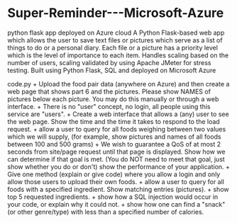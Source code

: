 # Super-Reminder---Microsoft-Azure
python flask app deployed on Azure cloud
A Python Flask-based web app which allows the user to save text files or pictures which serve as a list of things to do or a personal diary. Each file or a picture has a priority level which is the level of importance to each item. Handles scaling based on the number of users, scaling validated by using Apache JMeter for stress testing. Built using Python Flask, SQL and deployed on Microsoft Azure

code.py
    + Upload the food pair data (anywhere on Azure) and then create a web page that shows part 6 and the pictures.
      Please show NAMES of pictures below each picture.
      You may do this manually or through a web interface.
    + There is no "user" concept, no login, all people using this service are "users".
    + Create a web interface that allows a (any) user to see the web page. Show the time and the time it takes to respond 
      to the load request.
    + allow a user to query for all foods weighing between two values which we will supply,
      (for example, show pictures and names of all foods between 100 and 500 grams)
    + We wish to guarantee a QoS of at most 2 seconds from site/page request until that page is displayed. 
      Show how we can determine if that goal is met. (You do NOT need to meet that goal, just show whether you do or don't)
      show the performance of your application.
    + Give one method (explain or give code) where you allow a login and only allow those users to upload their own foods.
    + allow a user to query for all foods with a specified ingredient. Show matching entries (pictures).
    + show top 5 requested ingredients.
    + show how a SQL injection would occur in your code, or explain why it could not.
    + show how one can find a "snack" (or other genre/type) with less than a specified number of calories.
